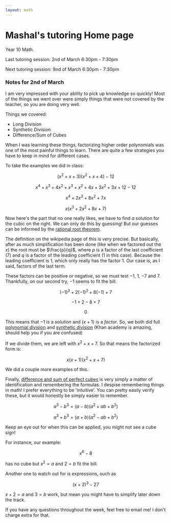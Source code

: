 ```yaml
---
layout: math
---
```

# Mashal's tutoring Home page

Year 10 Math.

Last tutoring session: 2nd of March 6:30pm - 7:30pm

Next tutoring session: 9nd of March 6:30pm - 7:30pm



### Notes for 2nd of March
I am very impressed with your ability to pick up knowledge so quickly! Most of 
the things we went over were simply things that were not covered by the teacher,
so you are doing very well.

Things we covered:

- Long Division
- Synthetic Division
- Difference/Sum of Cubes

When I was learning these things, factorizing higher order polynomials was one 
of the most painful things to learn. There are quite a few strategies you have
to keep in mind for different cases.

To take the examples we did in class:

$$ (x^2 + x + 3)(x^2 + x + 4) - 12 $$

$$ x^4 + x^3 + 4x^2 + x^3 + x^2 + 4x + 3x^2 + 3x + 12 - 12 $$

$$ x^4 + 2x^3 + 8x^2 + 7x $$

$$ x(x^3 + 2x^2 + 8x + 7) $$

Now here's the part that no one really likes, we have to find _a_ solution for
the cubic on the right. We can only do this by guessing! But our guesses can be
informed by the [rational root theorem](https://en.wikipedia.org/wiki/Rational_root_theorem).

The definition on the wikipedia page of this is very precise. But basically, after
as much simplification has been done (like when we factored out the $x$) the
root must be $\frac{p}{q}$, where $p$ is a factor of the last coefficient (7) and
$q$ is a factor of the leading coefficient (1 in this case). Because the leading
coefficient is 1, which only really has the factor 1. Our case is, as I said, 
factors of the last term.

These factors can be positive or negative, so we must test $-1$, $1$, $-7$ and $7$.
Thankfully, on our second try, $-1$ seems to fit the bill.

$$ (-1)^3 + 2(-1)^2 + 8(-1) + 7 $$

$$ -1 + 2 - 8 + 7 $$

$$ 0 $$

This means that $-1$ is a _solution_ and $(x + 1)$ is a _factor_. So, we both did
full [polynomial division](https://www.khanacademy.org/math/algebra2/x2ec2f6f830c9fb89:poly-div/x2ec2f6f830c9fb89:quad-div-by-linear/v/polynomial-division) and [synthetic division](https://www.khanacademy.org/math/algebra-home/alg-polynomials/alg-synthetic-division-of-polynomials/v/synthetic-division) (Khan academy is amazing, should help you if you are confused)

If we divide them, we are left with $x^2 + x + 7$. So that means the factorized form is:

$$ x(x + 1)(x^2 + x + 7) $$

We did a couple more examples of this.

Finally, [difference and sum of perfect cubes](https://www.purplemath.com/modules/specfact2.htm) is very simply a matter of identification
and remembering the formulas. I despise remembering things in math! I prefer
everything to be 'intuitive'. You can pretty easily verify these, but it would
honestly be simply easier to remember.

$$ a^3 - b^3 = (a - b)(a^2+ab+b^2) $$

$$ a^3 + b^3 = (a + b)(a^2-ab+b^2) $$

Keep an eye out for when this can be applied, you might not see a cube sign!

For instance, our example:

$$ x^6 - 8 $$

has no cube but $x^2 = a$ and $2 = b$ fit the bill.

Another one to watch out for is expressions, such as

$$ (x + 2)^3 - 27$$

$x + 2 = a$ and $3 = b$ work, but mean you might have to simplify later down
the track.

If you have any questions throughout the week, feel free to email me! I don't
charge extra for that. 
